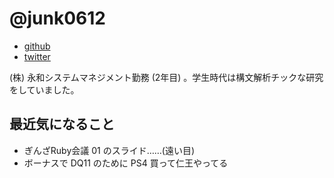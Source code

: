 # @junk0612

* [github](https://github.com/junk0612)
* [twitter](https://twitter.com/junk0612)

(株) 永和システムマネジメント勤務 (2年目) 。学生時代は構文解析チックな研究をしていました。

## 最近気になること

- ぎんざRuby会議 01 のスライド……(遠い目)
- ボーナスで DQ11 のために PS4 買って仁王やってる
